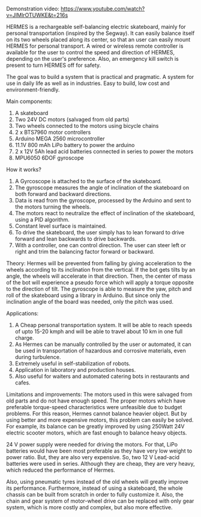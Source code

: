 Demonstration video: https://www.youtube.com/watch?v=JIMlrOTUWKE&t=216s

HERMES is a rechargeable self-balancing electric skateboard, mainly for personal transportation (inspired by the Segway). It can easily balance itself on its two wheels placed along its center, so that an user can easily mount HERMES for personal transport. A wired or wireless remote controller is available for the user to control the speed and direction of HERMES, depending on the user's preference. Also, an emergency kill switch is present to turn HERMES off for safety.

The goal was to build a system that is practical and pragmatic. A system for use in daily life as well as in industries. Easy to build, low cost and environment-friendly. 

Main components:
1)  A skateboard
2)  Two 24V DC motors (salvaged from old parts)
3)  Two wheels connected to the motors using bicycle chains
4)  2 x BTS7960 motor controllers
5)  Arduino MEGA 2560 microcontroller  
6)  11.1V 800 mAh LiPo battery to power the arduino
7)  2 x 12V 5Ah lead acid batteries connected in series to power the motors
8)  MPU6050 6DOF gyroscope

How it works?
1)  A Gyrcoscope is attached to the surface of the skateboard.
2)  The gyroscope measures the angle of inclination of the skateboard on both forward and backward directions.
3)  Data is read from the gyroscope, processed by the Arduino and sent to the motors turning the wheels.
4)  The motors react to neutralize the effect of inclination of the skateboard, using a PID algorithm.
5)  Constant level surface is maintained.
6)  To drive the skateboard, the user simply has to lean forward to drive forward and lean backwards to drive backwards.
7)  With a controller, one can control direction. The user can steer left or right and trim the balancing factor forward or backward.

Theory: 
Hermes will be prevented from falling by giving acceleration to the wheels according to its inclination from the vertical. If the bot gets tilts by an angle, the wheels will accelerate in that direction. Then, the center of mass of the bot will experience a pseudo force which will apply a torque opposite to the direction of tilt.
The gyroscope is able to measure the yaw, pitch and roll of the skateboard using a library in Arduino. But since only the inclination angle of the board was needed, only the pitch was used.

Applications:
1)  A Cheap personal transportation system. It will be able to reach speeds of upto 15-20 kmph and will be able to travel about 10 km in one full charge. 
2)  As Hermes can be manually controlled by the user or automated, it can be used in transportation of hazardous and corrosive materials, even during turbulence. 
3)  Extremely useful in self-stabilization of robots.
4)  Application in laboratory and production houses.
5)  Also useful for waiters and automated catering bots in restaurants and cafes.

Limitations and improvements:
The motors used in this were salvaged from old parts and do not have enough speed. The proper motors which have preferable torque-speed characteristics were unfeasible due to budget problems. For this reason, Hermes cannot balance heavier object. But by using better and more expensive motors, this problem can easily be solved. For example, its balance can be greatly improved by using 250Watt 24V electric scooter motors, which are fast enough to balance heavy objects.

24 V power supply were needed for driving the motors. For that, LiPo batteries would have been most preferable as they have very low weight to power ratio. But, they are also very expensive. So, two 12 V Lead-acid batteries were used in series. Although they are cheap, they are very heavy, which reduced the performance of Hermes.

Also, using pneumatic tyres instead of the old wheels will greatly improve its performance. Furthermore, instead of using a skateboard, the whole chassis can be built from scratch in order to fully customize it. Also, the chain and gear system of motor-wheel drive can be replaced with only gear system, which is more costly and complex, but also more effective.



